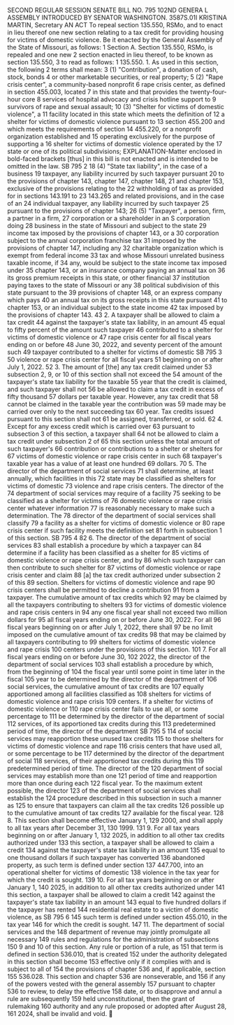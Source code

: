 SECOND REGULAR SESSION
SENATE BILL NO. 795
102ND GENERA L ASSEMBLY
INTRODUCED BY SENATOR WASHINGTON.
3587S.01I KRISTINA MARTIN, Secretary
AN ACT
To repeal section 135.550, RSMo, and to enact in lieu thereof one new section relating to a tax
credit for providing housing for victims of domestic violence.
Be it enacted by the General Assembly of the State of Missouri, as follows:
1 Section A. Section 135.550, RSMo, is repealed and one new
2 section enacted in lieu thereof, to be known as section 135.550,
3 to read as follows:
1 135.550. 1. As used in this section, the following
2 terms shall mean:
3 (1) "Contribution", a donation of cash, stock, bonds
4 or other marketable securities, or real property;
5 (2) "Rape crisis center", a community-based nonprofit
6 rape crisis center, as defined in section 455.003, located
7 in this state and that provides the twenty-four-hour core
8 services of hospital advocacy and crisis hotline support to
9 survivors of rape and sexual assault;
10 (3) "Shelter for victims of domestic violence", a
11 facility located in this state which meets the definition of
12 a shelter for victims of domestic violence pursuant to
13 section 455.200 and which meets the requirements of section
14 455.220, or a nonprofit organization established and
15 operating exclusively for the purpose of supporting a
16 shelter for victims of domestic violence operated by the
17 state or one of its political subdivisions;
EXPLANATION-Matter enclosed in bold-faced brackets [thus] in this bill is not enacted
and is intended to be omitted in the law.
SB 795 2
18 (4) "State tax liability", in the case of a business
19 taxpayer, any liability incurred by such taxpayer pursuant
20 to the provisions of chapter 143, chapter 147, chapter 148,
21 and chapter 153, exclusive of the provisions relating to the
22 withholding of tax as provided for in sections 143.191 to
23 143.265 and related provisions, and in the case of an
24 individual taxpayer, any liability incurred by such taxpayer
25 pursuant to the provisions of chapter 143;
26 (5) "Taxpayer", a person, firm, a partner in a firm,
27 corporation or a shareholder in an S corporation doing
28 business in the state of Missouri and subject to the state
29 income tax imposed by the provisions of chapter 143, or a
30 corporation subject to the annual corporation franchise tax
31 imposed by the provisions of chapter 147, including any
32 charitable organization which is exempt from federal income
33 tax and whose Missouri unrelated business taxable income, if
34 any, would be subject to the state income tax imposed under
35 chapter 143, or an insurance company paying an annual tax on
36 its gross premium receipts in this state, or other financial
37 institution paying taxes to the state of Missouri or any
38 political subdivision of this state pursuant to the
39 provisions of chapter 148, or an express company which pays
40 an annual tax on its gross receipts in this state pursuant
41 to chapter 153, or an individual subject to the state income
42 tax imposed by the provisions of chapter 143.
43 2. A taxpayer shall be allowed to claim a tax credit
44 against the taxpayer's state tax liability, in an amount
45 equal to fifty percent of the amount such taxpayer
46 contributed to a shelter for victims of domestic violence or
47 rape crisis center for all fiscal years ending on or before
48 June 30, 2022, and seventy percent of the amount such
49 taxpayer contributed to a shelter for victims of domestic
SB 795 3
50 violence or rape crisis center for all fiscal years
51 beginning on or after July 1, 2022.
52 3. The amount of [the] any tax credit claimed under
53 subsection 2, 9, or 10 of this section shall not exceed the
54 amount of the taxpayer's state tax liability for the taxable
55 year that the credit is claimed, and such taxpayer shall not
56 be allowed to claim a tax credit in excess of fifty thousand
57 dollars per taxable year. However, any tax credit that
58 cannot be claimed in the taxable year the contribution was
59 made may be carried over only to the next succeeding tax
60 year. Tax credits issued pursuant to this section shall not
61 be assigned, transferred, or sold.
62 4. Except for any excess credit which is carried over
63 pursuant to subsection 3 of this section, a taxpayer shall
64 not be allowed to claim a tax credit under subsection 2 of
65 this section unless the total amount of such taxpayer's
66 contribution or contributions to a shelter or shelters for
67 victims of domestic violence or rape crisis center in such
68 taxpayer's taxable year has a value of at least one hundred
69 dollars.
70 5. The director of the department of social services
71 shall determine, at least annually, which facilities in this
72 state may be classified as shelters for victims of domestic
73 violence and rape crisis centers. The director of the
74 department of social services may require of a facility
75 seeking to be classified as a shelter for victims of
76 domestic violence or rape crisis center whatever information
77 is reasonably necessary to make such a determination. The
78 director of the department of social services shall classify
79 a facility as a shelter for victims of domestic violence or
80 rape crisis center if such facility meets the definition set
81 forth in subsection 1 of this section.
SB 795 4
82 6. The director of the department of social services
83 shall establish a procedure by which a taxpayer can
84 determine if a facility has been classified as a shelter for
85 victims of domestic violence or rape crisis center, and by
86 which such taxpayer can then contribute to such shelter for
87 victims of domestic violence or rape crisis center and claim
88 [a] the tax credit authorized under subsection 2 of this
89 section. Shelters for victims of domestic violence and rape
90 crisis centers shall be permitted to decline a contribution
91 from a taxpayer. The cumulative amount of tax credits which
92 may be claimed by all the taxpayers contributing to shelters
93 for victims of domestic violence and rape crisis centers in
94 any one fiscal year shall not exceed two million dollars for
95 all fiscal years ending on or before June 30, 2022. For all
96 fiscal years beginning on or after July 1, 2022, there shall
97 be no limit imposed on the cumulative amount of tax credits
98 that may be claimed by all taxpayers contributing to
99 shelters for victims of domestic violence and rape crisis
100 centers under the provisions of this section.
101 7. For all fiscal years ending on or before June 30,
102 2022, the director of the department of social services
103 shall establish a procedure by which, from the beginning of
104 the fiscal year until some point in time later in the fiscal
105 year to be determined by the director of the department of
106 social services, the cumulative amount of tax credits are
107 equally apportioned among all facilities classified as
108 shelters for victims of domestic violence and rape crisis
109 centers. If a shelter for victims of domestic violence or
110 rape crisis center fails to use all, or some percentage to
111 be determined by the director of the department of social
112 services, of its apportioned tax credits during this
113 predetermined period of time, the director of the department
SB 795 5
114 of social services may reapportion these unused tax credits
115 to those shelters for victims of domestic violence and rape
116 crisis centers that have used all, or some percentage to be
117 determined by the director of the department of social
118 services, of their apportioned tax credits during this
119 predetermined period of time. The director of the
120 department of social services may establish more than one
121 period of time and reapportion more than once during each
122 fiscal year. To the maximum extent possible, the director
123 of the department of social services shall establish the
124 procedure described in this subsection in such a manner as
125 to ensure that taxpayers can claim all the tax credits
126 possible up to the cumulative amount of tax credits
127 available for the fiscal year.
128 8. This section shall become effective January 1,
129 2000, and shall apply to all tax years after December 31,
130 1999.
131 9. For all tax years beginning on or after January 1,
132 2025, in addition to all other tax credits authorized under
133 this section, a taxpayer shall be allowed to claim a credit
134 against the taxpayer's state tax liability in an amount
135 equal to one thousand dollars if such taxpayer has converted
136 abandoned property, as such term is defined under section
137 447.700, into an operational shelter for victims of domestic
138 violence in the tax year for which the credit is sought.
139 10. For all tax years beginning on or after January 1,
140 2025, in addition to all other tax credits authorized under
141 this section, a taxpayer shall be allowed to claim a credit
142 against the taxpayer's state tax liability in an amount
143 equal to five hundred dollars if the taxpayer has rented
144 residential real estate to a victim of domestic violence, as
SB 795 6
145 such term is defined under section 455.010, in the tax year
146 for which the credit is sought.
147 11. The department of social services and the
148 department of revenue may jointly promulgate all necessary
149 rules and regulations for the administration of subsections
150 9 and 10 of this section. Any rule or portion of a rule, as
151 that term is defined in section 536.010, that is created
152 under the authority delegated in this section shall become
153 effective only if it complies with and is subject to all of
154 the provisions of chapter 536 and, if applicable, section
155 536.028. This section and chapter 536 are nonseverable, and
156 if any of the powers vested with the general assembly
157 pursuant to chapter 536 to review, to delay the effective
158 date, or to disapprove and annul a rule are subsequently
159 held unconstitutional, then the grant of rulemaking
160 authority and any rule proposed or adopted after August 28,
161 2024, shall be invalid and void.
